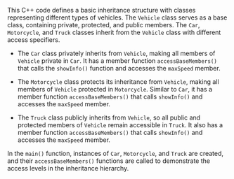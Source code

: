 This C++ code defines a basic inheritance structure with classes representing different types of vehicles. The `Vehicle` class serves as a base class, containing private, protected, and public members. The `Car`, `Motorcycle`, and `Truck` classes inherit from the `Vehicle` class with different access specifiers.

- The `Car` class privately inherits from `Vehicle`, making all members of `Vehicle` private in `Car`. It has a member function `accessBaseMembers()` that calls the `showInfo()` function and accesses the `maxSpeed` member.

- The `Motorcycle` class protects its inheritance from `Vehicle`, making all members of `Vehicle` protected in `Motorcycle`. Similar to `Car`, it has a member function `accessBaseMembers()` that calls `showInfo()` and accesses the `maxSpeed` member.

- The `Truck` class publicly inherits from `Vehicle`, so all public and protected members of `Vehicle` remain accessible in `Truck`. It also has a member function `accessBaseMembers()` that calls `showInfo()` and accesses the `maxSpeed` member.

In the `main()` function, instances of `Car`, `Motorcycle`, and `Truck` are created, and their `accessBaseMembers()` functions are called to demonstrate the access levels in the inheritance hierarchy.